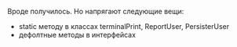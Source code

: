 Вроде получилось.
Но напрягают следующие вещи:
- static методу в классах terminalPrint, ReportUser, PersisterUser
- дефолтные методы в интерфейсах